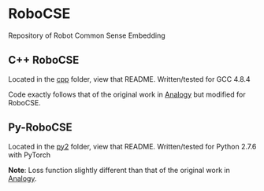 # RoboCSE
Repository of Robot Common Sense Embedding

## C++ RoboCSE
Located in the [cpp](https://github.com/adaruna3/RoboCSE/tree/master/cpp) folder, view that README. Written/tested for GCC 4.8.4

Code exactly follows that of the original work in [Analogy](https://github.com/quark0/ANALOGY) but modified for RoboCSE.

## Py-RoboCSE
Located in the [py2](https://github.com/adaruna3/RoboCSE/tree/master/py2) folder, view that README. Written/tested for Python 2.7.6 with PyTorch

**Note**: Loss function slightly different than that of the original work in [Analogy](https://github.com/quark0/ANALOGY).
